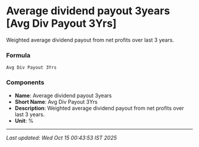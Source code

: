 # Average dividend payout 3years [Avg Div Payout 3Yrs]
Weighted average dividend payout from net profits over last 3 years.

### Formula
```text
Avg Div Payout 3Yrs
```


### Components
- **Name**: Average dividend payout 3years
- **Short Name**: Avg Div Payout 3Yrs
- **Description**: Weighted average dividend payout from net profits over last 3 years.
- **Unit**: %

---
*Last updated: Wed Oct 15 00:43:53 IST 2025*
